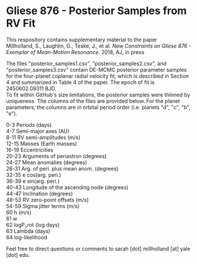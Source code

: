 Gliese 876 - Posterior Samples from RV Fit
==================================================

This respository contains supplementary material to the paper <br />
Millholland, S., Laughlin, G., Teske, J., et al. <i> New Constraints on Gliese 876 - Exemplar of Mean-Motion Resonance. </i> 2018, AJ, in press

The files "posterior_samples1.csv", "posterior_samples2.csv", and "posterior_samples3.csv" contain DE-MCMC posterior parameter samples for the four-planet coplanar radial velocity fit, which is described in Section 4 and summarized in Table 4 of the paper. The epoch of fit is 2450602.09311 BJD. <br />
To fit within GitHub's size limitations, the posterior samples were thinned by uniqueness. The columns of the files are provided below. For the planet parameters, the columns are in orbital period order (i.e. planets "d", "c", "b", "e"). 

0-3 Periods (days)  <br />
4-7 Semi-major axes (AU)  <br />
8-11 RV semi-amplitudes (m/s)  <br />
12-15 Masses (Earth masses)  <br />
16-19 Eccentricities  <br />
20-23 Arguments of periastron (degrees)  <br />
24-27 Mean anomalies (degrees)  <br />
28-31 Arg. of peri. plus mean anom. (degrees)  <br />
32-35 e cos(arg. peri.) <br />
36-39 e sin(arg. peri.) <br />
40-43 Longitude of the ascending node (degrees) <br />
44-47 Inclination (degrees)  <br />
48-53 RV zero-point offsets (m/s)  <br />
54-59 Sigma jitter terms (m/s)  <br />
60 h (m/s)  <br />
61 w  <br />
62 logP_rot (log days) <br />
63 Lambda (days)  <br /> 
64 log-likelihood  <br />

Feel free to direct questions or comments to sarah [dot] millholland [at] yale [dot] edu.
